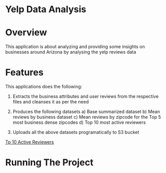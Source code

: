 # Yelp Data Analysis

# Overview
This application is about analyzing and providing some insights on businesses around Arizona by analysing the yelp reviews data

# Features
This applications does the following:

1) Extracts the business attributes and user reviews from the respective files and cleanses it as per the need

2) Produces the following datasets
  a) Base summarized dataset
  b) Mean reviews by business dataset
  c) Mean reviews by zipcode for the Top 5 most business dense zipcodes
  d) Top 10 most active reviewers

3) Uploads all the above datasets programatically to S3 bucket

[Tp 10 Active Reviewers](https://myawsbucketslalom.s3.amazonaws.com/active_reviewers.csv)

# Running The Project

